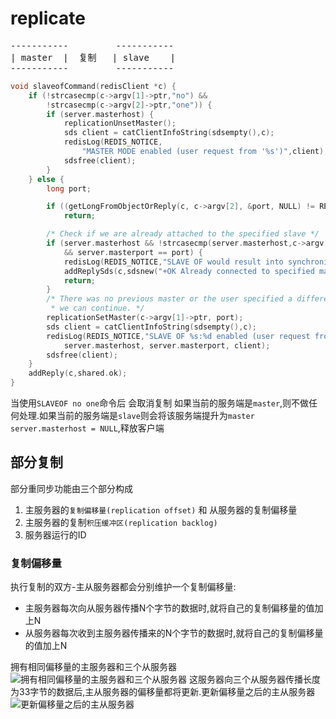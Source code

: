 # replicate 

<pre>
-----------         ----------- 
| master  |  复制   | slave    |
-----------         -----------
</pre>

```c
void slaveofCommand(redisClient *c) {
    if (!strcasecmp(c->argv[1]->ptr,"no") &&
        !strcasecmp(c->argv[2]->ptr,"one")) {
        if (server.masterhost) {
            replicationUnsetMaster();
            sds client = catClientInfoString(sdsempty(),c);
            redisLog(REDIS_NOTICE,
                "MASTER MODE enabled (user request from '%s')",client);
            sdsfree(client);
        }
    } else {
        long port;

        if ((getLongFromObjectOrReply(c, c->argv[2], &port, NULL) != REDIS_OK))
            return;

        /* Check if we are already attached to the specified slave */
        if (server.masterhost && !strcasecmp(server.masterhost,c->argv[1]->ptr)
            && server.masterport == port) {
            redisLog(REDIS_NOTICE,"SLAVE OF would result into synchronization with the master we are already connected with. No operation performed.");
            addReplySds(c,sdsnew("+OK Already connected to specified master\r\n"));
            return;
        }
        /* There was no previous master or the user specified a different one,
         * we can continue. */
        replicationSetMaster(c->argv[1]->ptr, port);
        sds client = catClientInfoString(sdsempty(),c);
        redisLog(REDIS_NOTICE,"SLAVE OF %s:%d enabled (user request from '%s')",
            server.masterhost, server.masterport, client);
        sdsfree(client);
    }
    addReply(c,shared.ok);
}
``` 

当使用`SLAVEOF no one`命令后 会取消复制 如果当前的服务端是`master`,则不做任何处理.如果当前的服务端是`slave`则会将该服务端提升为`master` `server.masterhost = NULL`,释放客户端

## 部分复制 

部分重同步功能由三个部分构成 
1. 主服务器的`复制偏移量(replication offset)` 和 从服务器的复制偏移量
2. 主服务器的复制`积压缓冲区(replication backlog)`
3. 服务器运行的ID

### 复制偏移量
执行复制的双方-主从服务器都会分别维护一个复制偏移量: 
 - 主服务器每次向从服务器传播N个字节的数据时,就将自己的复制偏移量的值加上N
 - 从服务器每次收到主服务器传播来的N个字节的数据时,就将自己的复制偏移量的值加上N

拥有相同偏移量的主服务器和三个从服务器
![拥有相同偏移量的主服务器和三个从服务器](https://res.weread.qq.com/wrepub/epub_622000_229)
这服务器向三个从服务器传播长度为33字节的数据后,主从服务器的偏移量都将更新.更新偏移量之后的主从服务器
![更新偏移量之后的主从服务器](https://res.weread.qq.com/wrepub/epub_622000_230)

